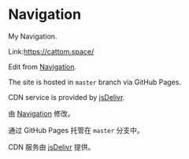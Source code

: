 # Navigation
My Navigation.

Link:https://cattom.space/

Edit from [Navigation](https://github.com/Dreamer-Paul/Navigation).

The site is hosted in `master` branch via GitHub Pages.

CDN service is provided by [jsDelivr](https://www.jsdelivr.com/).

由 [Navigation](https://github.com/Dreamer-Paul/Navigation) 修改。

通过 GitHub Pages 托管在 `master` 分支中。

CDN 服务由 [jsDelivr](https://www.jsdelivr.com/) 提供。